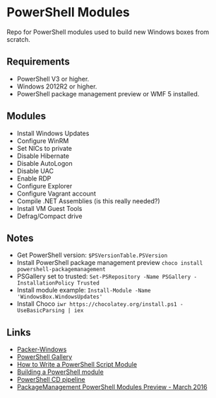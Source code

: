 # PowerShell Modules
Repo for PowerShell modules used to build new Windows boxes from scratch.

## Requirements
- PowerShell V3 or higher.
- Windows 2012R2 or higher.
- PowerShell package management preview or WMF 5 installed.

## Modules
- Install Windows Updates
- Configure WinRM
- Set NICs to private
- Disable Hibernate
- Disable AutoLogon
- Disable UAC
- Enable RDP
- Configure Explorer
- Configure Vagrant account
- Compile .NET Assemblies (is this really needed?)
- Install VM Guest Tools
- Defrag/Compact drive

## Notes

- Get PowerShell version: `$PSVersionTable.PSVersion`
- Install PowerShell package management preview `choco install powershell-packagemanagement`
- PSGallery set to trusted: `Set-PSRepository -Name PSGallery -InstallationPolicy Trusted`
- Install module example: `Install-Module -Name 'WindowsBox.WindowsUpdates'`
- Install Choco `iwr https://chocolatey.org/install.ps1 -UseBasicParsing | iex`

## Links
- [Packer-Windows](https://github.com/joefitzgerald/packer-windows)
- [PowerShell Gallery](https://msconfiggallery.cloudapp.net/)
- [How to Write a PowerShell Script Module](https://msdn.microsoft.com/en-us/library/dd878340(v=vs.85).aspx)
- [Building a PowerShell module](http://ramblingcookiemonster.github.io/Building-A-PowerShell-Module/)
- [PowerShell CD pipeline](http://ramblingcookiemonster.github.io/PSDeploy-Inception/)
- [PackageManagement PowerShell Modules Preview - March 2016](https://www.microsoft.com/en-us/download/details.aspx?id=51451)
